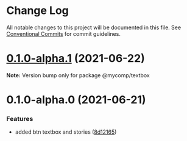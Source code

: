 # Change Log

All notable changes to this project will be documented in this file.
See [Conventional Commits](https://conventionalcommits.org) for commit guidelines.

# [0.1.0-alpha.1](https://github.com/avipeels/components/compare/@mycomp/textbox@0.1.0-alpha.0...@mycomp/textbox@0.1.0-alpha.1) (2021-06-22)

**Note:** Version bump only for package @mycomp/textbox





# 0.1.0-alpha.0 (2021-06-21)


### Features

* added btn textbox and stories ([8d12165](https://github.com/avipeels/components/commit/8d12165c3bf4ee9116de5e4ec31b842a2093770e))
